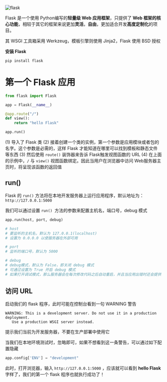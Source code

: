 ![flask](http://img.zzzzls.top/flask-logo.png&git)

Flask 是一个使用 Python编写的**轻量级 Web 应用框架**，只提供了 **Web 框架的核心功能**，相较于其它的框架来说更加**灵活**，**自由**，更加适合开发**高度定制化**的项目。

其 WSGI 工具箱采用 Werkzeug，模板引擎则使用 Jinja2，Flask 使用 BSD 授权

**安装 Flask**

```python
pip install flask
```

# 第一个 Flask 应用

```python
from flask import Flask

app = Flask(__name__)

@app.route("/")
def view():
    return "hello Flask"

app.run()
```

(1) 导入了 Flask 类
(2) 接着创建一个类的实例，第一个参数是应用模块或者包的名字。这个参数是必需的，这样 Flask 才能知道在哪里可以找到模板和静态文件等东西
(3) 然后使用 `route()` 装饰器来告诉 Flask触发视图函数的 URL
(4) 在上面的示例中，`/` 与 `view()` 视图函数绑定。因此当用户在浏览器中访问 Web服务器主页时，将呈现该函数的返回值


## run()

Flask 的 `run()` 方法将在本地开发服务器上运行应用程序，默认地址为： `http://127.0.0.1:5000`

我们可以通过设置 `run() `方法的参数来配置主机名，端口号，debug 模式

```python
app.run(host, port, debug)

# host
# 要监听的主机名，默认为 127.0.0.1(localhost)
# 设置为 0.0.0.0 以使服务器在外部可用

# port
# 监听的端口号，默认为 5000

# debug
# debug模式，默认为 False，即关闭 debug 模式
# 可通过设置为 True 开启 debug 模式
# 如果打开调试模式，那么服务器会在每次修改代码之后自动重启，并且当应用出错时还会提供了一个有用的调试器
```

## 访问 URL

启动我们的 flask 程序，此时可能在控制台看到一句 WARNING 警告

```
WARNING: This is a development server. Do not use it in a production deployment.
   Use a production WSGI server instead.
```

提示我们当前为开发服务器，不要在生产部署中使用它

当我们在本地环境测试时，忽略即可，如果不想看到这一条警告，可以通过如下配置隐藏

```python
app.config['ENV'] = "development"
```

此时，打开浏览器，输入 `http://127.0.0.1:5000` ，应该就可以看到 **hello Flask** 字样了，我们的第一个 flask 程序也就执行成功了！


